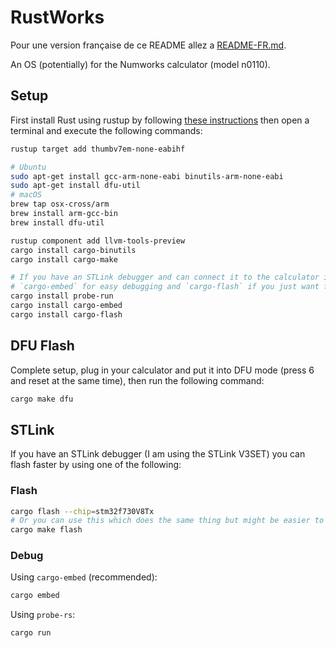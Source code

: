 # RustWorks

Pour une version française de ce README allez a [README-FR.md](README-FR.md).

An OS (potentially) for the Numworks calculator (model n0110).

## Setup

First install Rust using rustup by following [these instructions](https://www.rust-lang.org/tools/install) then
open a terminal and execute the following commands:

```zsh
rustup target add thumbv7em-none-eabihf

# Ubuntu
sudo apt-get install gcc-arm-none-eabi binutils-arm-none-eabi 
sudo apt-get install dfu-util
# macOS
brew tap osx-cross/arm
brew install arm-gcc-bin
brew install dfu-util

rustup component add llvm-tools-preview
cargo install cargo-binutils
cargo install cargo-make

# If you have an STLink debugger and can connect it to the calculator install `probe-run` or
# `cargo-embed` for easy debugging and `cargo-flash` if you just want faster flashing speeds.
cargo install probe-run
cargo install cargo-embed
cargo install cargo-flash
```

## DFU Flash

Complete setup, plug in your calculator and put it into DFU mode (press 6 and reset at the same
time), then run the following command:

```zsh
cargo make dfu
```

## STLink

If you have an STLink debugger (I am using the STLink V3SET) you can flash faster by using one of
the following:

### Flash
```zsh
cargo flash --chip=stm32f730V8Tx
# Or you can use this which does the same thing but might be easier to remember:
cargo make flash
```

### Debug

Using `cargo-embed` (recommended):
```zsh
cargo embed
```

Using `probe-rs`:
```zsh
cargo run
```

